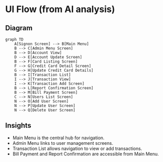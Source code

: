 # UI Flow (from AI analysis)

## Diagram
```mermaid
graph TD
    A[Signon Screen] --> B[Main Menu]
    B --> C[Admin Menu Screen]
    B --> D[Account View]
    D --> E[Account Update Screen]
    B --> F[Card Listing Screen]
    F --> G[Credit Card Detail Screen]
    G --> H[Update Credit Card Details]
    B --> I[Transaction List]
    I --> J[Transaction View]
    I --> K[Transaction Add Screen]
    B --> L[Report Confirmation Screen]
    B --> M[Bill Payment Screen]
    C --> N[Users List Screen]
    N --> O[Add User Screen]
    N --> P[Update User Screen]
    N --> Q[Delete User Screen]
```

## Insights
- Main Menu is the central hub for navigation.
- Admin Menu links to user management screens.
- Transaction List allows navigation to view or add transactions.
- Bill Payment and Report Confirmation are accessible from Main Menu.
